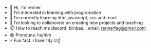 - 👋 Hi, I’m renner 
- 👀 I’m interested in learning with programation
- 🌱 I’m currently learning html,javascript, css and react
- 💞️ I’m looking to collaborate on creating new projects and teaching
- 📫 How to reach me discord: blinbas. , email: rennerfag@gmail.com
- 😄 Pronouns: he/him
- ⚡ Fun fact: i have 14y 🤓☝️

<!---
rennao/rennao is a ✨ special ✨ repository because its `README.md` (this file) appears on your GitHub profile.
You can click the Preview link to take a look at your changes.
--->
